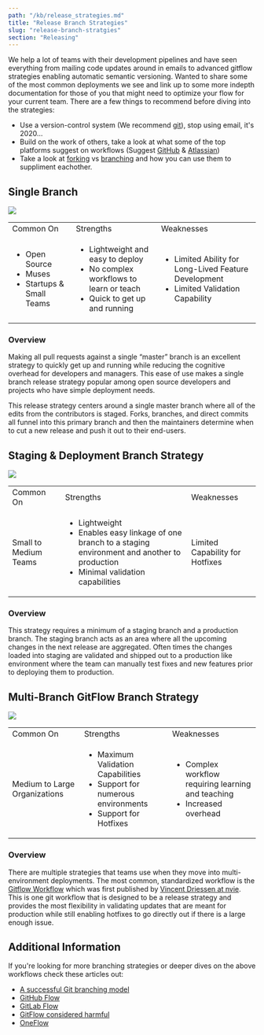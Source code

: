 ```yaml
---
path: "/kb/release_strategies.md"
title: "Release Branch Strategies"
slug: "release-branch-stratgies"
section: "Releasing"
---
```


We help a lot of teams with their development pipelines and have seen everything from mailing
code updates around in emails to advanced gitflow strategies enabling automatic semantic versioning.
Wanted to share some of the most common deployments we see and link up to some more indepth documentation
for those of you that might need to optimize your flow for your current team. There are a few things to
recommend before diving into the strategies:

-   Use a version-control system (We recommend [git](https://git-scm.com/)), stop using email, it's 2020...
-   Build on the work of others, take a look at what some of the top platforms suggest on
    workflows (Suggest [GitHub](https://help.github.com/en/github/collaborating-with-issues-and-pull-requests/github-flow) & [Atlassian](https://www.atlassian.com/git/tutorials/comparing-workflows))
-   Take a look at [forking](https://www.atlassian.com/git/tutorials/comparing-workflows/forking-workflow) vs [branching](https://git-scm.com/book/en/v2/Git-Branching-Branching-Workflows) and how you can use them to suppliment eachother.

## Single Branch

<img src="https://next-release-public-assets.s3.us-east-2.amazonaws.com/workflow_single+branch.png">

<table>
<tr>
  <td>Common On</td>
  <td>Strengths</td>
  <td>Weaknesses</td>
</tr>
<tr>
  <td>
    <ul>
      <li>Open Source</li>
      <li>Muses</li>
      <li>Startups & Small Teams</li>
    </ul>
  </td>
  <td>
    <ul>
      <li>Lightweight and easy to deploy</li>
      <li>No complex workflows to learn or teach</li>
      <li>Quick to get up and running</li>
    </ul>
  </td>
  <td>
    <ul>
      <li>Limited Ability for Long-Lived Feature Development</li>
      <li>Limited Validation Capability</li>
    </ul>
  </td>
</tr>
</table>

### Overview

Making all pull requests against a single “master” branch is an excellent strategy to
quickly get up and running while reducing the cognitive overhead for developers and
managers. This ease of use makes a single branch release strategy popular among open
source developers and projects who have simple deployment needs.

This release strategy centers around a single master branch where all of the edits from
the contributors is staged. Forks, branches, and direct commits all funnel into this
primary branch and then the maintainers determine when to cut a new release and push
it out to their end-users.

## Staging & Deployment Branch Strategy

<img src="https://next-release-public-assets.s3.us-east-2.amazonaws.com/workflow_staging+and+production.png">

<table>
<tr>
  <td>Common On</td>
  <td>Strengths</td>
  <td>Weaknesses</td>
</tr>
<tr>
  <td>Small to Medium Teams</td>
  <td>
    <ul>
      <li>Lightweight</li>
      <li>Enables easy linkage of one branch to a staging environment and another to production</li>
      <li>Minimal validation capabilities</li>
    </ul>
  </td>
  <td>Limited Capability for Hotfixes</td>
</tr>
</table>

### Overview

This strategy requires a minimum of a staging branch and a production branch. The
staging branch acts as an area where all the upcoming changes in the next release
are aggregated. Often times the changes loaded into staging are validated and shipped
out to a production like environment where the team can manually test fixes and new
features prior to deploying them to production.

## Multi-Branch GitFlow Branch Strategy

<img src="https://next-release-public-assets.s3.us-east-2.amazonaws.com/workflow_gitflow.png">

<table>
<tr>
  <td>Common On</td>
  <td>Strengths</td>
  <td>Weaknesses</td>
</tr>
<tr>
  <td>Medium to Large Organizations</td>
  <td>
    <ul>
      <li>Maximum Validation Capabilities</li>
      <li>Support for numerous environments</li>
      <li>Support for Hotfixes</li>
    </ul>
  </td>
  <td>
    <ul>
      <li>Complex workflow requiring learning and teaching</li>
      <li>Increased overhead</li>
    </ul>
  </td>
</tr>
</table>

### Overview

There are multiple strategies that teams use when they move into multi-environment deployments.
The most common, standardized workflow is the [Gitflow Workflow](https://datasift.github.io/gitflow/IntroducingGitFlow.html)
which was first published by [Vincent Driessen at nvie](https://nvie.com/posts/a-successful-git-branching-model/).
This is one git workflow that is designed to be a release
strategy and provides the most flexibility in validating updates that are meant for
production while still enabling hotfixes to go directly out if there is a large enough issue.

## Additional Information

If you're looking for more branching strategies or deeper dives on the above workflows check
these articles out:

-   [A successful Git branching model](https://nvie.com/posts/a-successful-git-branching-model/)
-   [GitHub Flow](http://scottchacon.com/2011/08/31/github-flow.html)
-   [GitLab Flow](https://docs.gitlab.com/ee/topics/gitlab_flow.html)
-   [GitFlow considered harmful](https://www.endoflineblog.com/gitflow-considered-harmful)
-   [OneFlow](https://www.endoflineblog.com/oneflow-a-git-branching-model-and-workflow)
